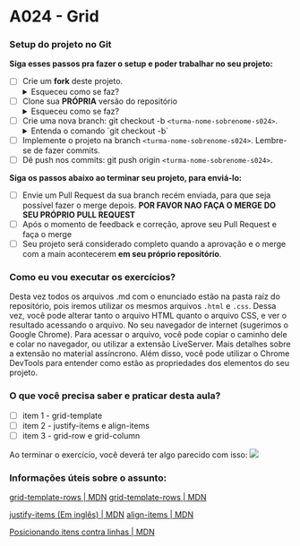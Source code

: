 # A024 - Grid

### Setup do projeto no Git

**Siga esses passos pra fazer o setup e poder trabalhar no seu projeto:**

-  [ ] Crie um **fork** deste projeto.
   <details>
      <summary>Esqueceu como se faz?</summary>
      <img src="https://firebasestorage.googleapis.com/v0/b/assets-conteudo.appspot.com/o/gerais%2Ffork.png?alt=media&token=7030e997-246a-41fe-a75f-2a2ced61e54d" alt="Fork a sua própria cópia de nome-do-repo"/>
   </details>
-  [ ] Clone sua **PRÓPRIA** versão do repositório
   <details>
      <summary>Esqueceu como se faz?</summary>
      <img src="https://firebasestorage.googleapis.com/v0/b/assets-conteudo.appspot.com/o/gerais%2Fclone-repo.png?alt=media&token=d8b3c101-c6d4-4371-b018-ae4edec7e34c" alt="Garanta que o repositório é seu-usuário/nome-do-repo e faça o clone"/>
   </details>
-  [ ] Crie uma nova branch: git checkout -b `<turma-nome-sobrenome-s024>`.
   <details>
      <summary>Entenda o comando `git checkout -b`</summary>
      <p>Na aula vocês aprenderam a criar uma branch (`git branch "nome-branch"`) e se mover até ela (`git checkout "nome-branch"`). Porém, o git permite utilizar contrações para realizar mais de ação com um único comando, que é o caso do (`git checkout -b "nome-branch"`), que cria e automaticamente se move para a branch recém criada.</p>
   </details>
-  [ ] Implemente o projeto na branch `<turma-nome-sobrenome-s024>`. Lembre-se de fazer commits.
-  [ ] Dê push nos commits: git push origin `<turma-nome-sobrenome-s024>`.

**Siga os passos abaixo ao terminar seu projeto, para enviá-lo:**

-  [ ] Envie um Pull Request da sua branch recém enviada, para que seja possível fazer o merge depois. **POR FAVOR NAO FAÇA O MERGE DO SEU PRÓPRIO PULL REQUEST**
-  [ ] Após o momento de feedback e correção, aprove seu Pull Request e faça o merge
-  [ ] Seu projeto será considerado completo quando a aprovação e o merge com a main acontecerem **em seu próprio repositório**.

### Como eu vou executar os exercícios?
Desta vez todos os arquivos .md com o enunciado estão na pasta raíz do repositório, pois iremos utilizar os mesmos arquivos `.html` e `.css`. Dessa vez, você pode alterar tanto o arquivo HTML quanto o arquivo CSS, e ver o resultado acessando o arquivo. No seu navegador de internet (sugerimos o Google Chrome). Para acessar o arquivo, você pode copiar o caminho dele e colar no navegador, ou utilizar a extensão LiveServer. Mais detalhes sobre a extensão no material assíncrono. Além disso, você pode utilizar o Chrome DevTools para entender como estão as propriedades dos elementos do seu projeto.

### O que você precisa saber e praticar desta aula?

- [ ] item 1 - grid-template
- [ ] item 2 - justify-items e align-items
- [ ] item 3 - grid-row e grid-column

Ao terminar o exercício, você deverá ter algo parecido com isso:
![](https://jslpfmlhyrzjbddidwga.supabase.co/storage/v1/object/public/assets-conteudo/imagens/exemplo-grid.jpg)

### Informações úteis sobre o assunto:


[grid-template-rows | MDN](https://developer.mozilla.org/pt-BR/docs/Web/CSS/grid-template-rows)
[grid-template-rows | MDN](https://developer.mozilla.org/pt-BR/docs/Web/CSS/grid-template-columns)

[justify-items (Em inglês) | MDN](https://developer.mozilla.org/en-US/docs/Web/CSS/justify-items)
[align-items | MDN](https://developer.mozilla.org/pt-BR/docs/Web/CSS/align-items)

[Posicionando itens contra linhas | MDN](https://developer.mozilla.org/pt-BR/docs/Web/CSS/CSS_Grid_Layout/Basic_Concepts_of_Grid_Layout#posicionando_itens_contra_linhas)